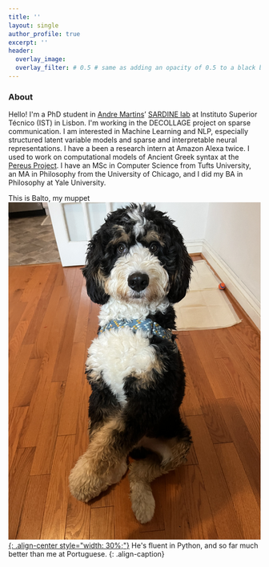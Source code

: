 ```yaml
---
title: ''
layout: single
author_profile: true
excerpt: ''
header:
  overlay_image: 
  overlay_filter: # 0.5 # same as adding an opacity of 0.5 to a black background
---
```


### About

Hello! I'm a PhD student in [Andre Martins](https://andre-martins.github.io/)’ [SARDINE lab](https://sardine-lab.github.io/) at Instituto Superior Técnico (IST) in Lisbon. I'm working in the DECOLLAGE project on sparse communication. I am interested in Machine Learning and NLP, especially structured latent variable models and sparse and interpretable neural representations. I have a been a research intern at Amazon Alexa twice. I used to work on computational models of Ancient Greek syntax at the [Pereus Project](http://www.perseus.tufts.edu/hopper/). I have an MSc in Computer Science from Tufts University, an MA in Philosophy from the University of Chicago, and I did my BA in Philosophy at Yale University.  



This is Balto, my muppet 
[![styled-image](/assets/images/balto.jpeg){: .align-center style="width: 30%;"}](/assets/images/balto.jpeg)
He's fluent in Python, and so far much better than me at Portuguese.
{: .align-caption}




